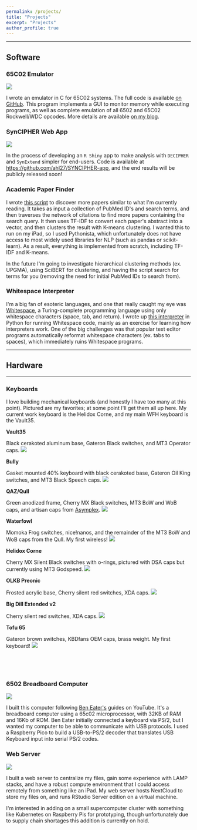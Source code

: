 ```yaml
---
permalink: /projects/
title: "Projects"
excerpt: "Projects"
author_profile: true
---
```

------

## Software

### 65C02 Emulator

![](/images/blog_images/emuExample.gif)

I wrote an emulator in C for 65C02 systems. The full code is available [on GitHub](https://github.com/ahl27/65C02Emulator). This program implements a GUI to monitor memory while executing programs, as well as complete emulation of all 6502 and 65C02 Rockwell/WDC opcodes. More details are available [on my blog](https://www.ahl27.com/tags/#emulator).

### SynCIPHER Web App

![](../images/SynCIPHERimg.png)

In the process of developing an `R Shiny` app to make analysis with `DECIPHER` and `SynExtend` simpler for end-users. Code is available at https://github.com/ahl27/SYNCIPHER-app, and the end results will be publicly released soon!

### Academic Paper Finder 
I wrote [this script](https://github.com/ahl27/findPapers) to discover more papers similar to what I'm currently reading. It takes as input a collection of PubMed ID's and search terms, and then traverses the network of citations to find more papers containing the search query. It then uses TF-IDF to convert each paper's abstract into a vector, and then clusters the result with K-means clustering. I wanted this to run on my iPad, so I used Pythonista, which unfortunately does not have access to most widely used libraries for NLP (such as pandas or scikit-learn). As a result, everything is implemented from scratch, including TF-IDF and K-means. 

In the future I'm going to investigate hierarchical clustering methods (ex. UPGMA), using SciBERT for clustering, and having the script search for terms for you (removing the need for initial PubMed IDs to search from).

### Whitespace Interpreter
I'm a big fan of esoteric languages, and one that really caught my eye was [Whitespace](https://en.wikipedia.org/wiki/Whitespace_(programming_language)), a Turing-complete programming language using only whitespace characters (space, tab, and return). I wrote up [this interpreter](https://github.com/ahl27/whitespacehttps://github.com/ahl27/whitespace) in Python for running Whitespace code, mainly as an exercise for learning how interpreters work. One of the big challenges was that popular text editor programs automatically reformat whitespace characters (ex. tabs to spaces), which immediately ruins Whitespace programs.

------
## Hardware
------
### Keyboards

I love building mechanical keyboards (and honestly I have too many at this point). Pictured are my favorites; at some point I'll get them all up here. My current work keyboard is the Helidox Corne, and my main WFH keyboard is the Vault35.

**Vault35**

Black cerakoted aluminum base, Gateron Black switches, and MT3 Operator caps.
![](/images/vault35.png)

**Bully**

Gasket mounted 40% keyboard with black cerakoted base, Gateron Oil King switches, and MT3 Black Speech caps.
![](/images/bully.png)

**QAZ/Qull**

Green anodized frame, Cherry MX Black switches, MT3 BoW and WoB caps, and artisan caps from [Asymplex](https://www.asymplex.xyz/). 
![](/images/qazboard.png)

**Waterfowl**

Momoka Frog switches, nice!nanos, and the remainder of the MT3 BoW and WoB caps from the Qull. My first wireless!
![](/images/waterfowl.png)


**Helidox Corne**

Cherry MX Silent Black switches with o-rings, pictured with DSA caps but currently using MT3 Godspeed.
![](/images/FA569DF1-896A-4798-A179-EEA326C7B64E.jpeg)

**OLKB Preonic**

Frosted acrylic base, Cherry silent red switches, XDA caps.
![](/images/preonic.png)

**Big Dill Extended v2**

Cherry silent red switches, XDA caps.
![](/images/bde2.png)

**Tofu 65**

Gateron brown switches, KBDfans OEM caps, brass weight. My first keyboard!
![](/images/65keyboard.jpg)

&nbsp;

&nbsp;

### 6502 Breadboard Computer

![](../images/60B6FD7D-EF9F-4719-ABA5-AD8DA6B2D087.jpeg)

I built this computer following [Ben Eater's](https://eater.net/) guides on YouTube. It's a breadboard computer using a 65c02 microprocessor, with 32KB of RAM and 16Kb of ROM. Ben Eater initially connected a keyboard via PS/2, but I wanted my computer to be able to communicate with USB protocols. I used a Raspberry Pico to build a USB-to-PS/2 decoder that translates USB Keyboard input into serial PS/2 codes.


### Web Server

![](../images/EDF54D17-43E0-4847-BD59-0C86817DD8AB.jpeg)

I built a web server to centralize my files, gain some experience with LAMP stacks, and have a robust compute environment that I could access remotely from something like an iPad. My web server hosts NextCloud to store my files on, and runs RStudio Server edition on a virtual machine. 

I'm interested in adding on a small supercomputer cluster with something like Kubernetes on Raspberry Pis for prototyping, though unfortunately due to supply chain shortages this addition is currently on hold.
